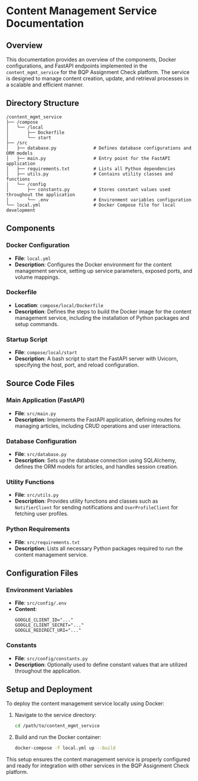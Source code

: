 # Content Management Service Documentation

## Overview
This documentation provides an overview of the components, Docker configurations, and FastAPI endpoints implemented in the `content_mgmt_service` for the BQP Assignment Check platform. The service is designed to manage content creation, update, and retrieval processes in a scalable and efficient manner.

## Directory Structure

    /content_mgmt_service
    ├── /compose
    │   └── /local
    │       ├── Dockerfile
    │       └── start
    ├── /src
    │   ├── database.py              # Defines database configurations and ORM models
    │   ├── main.py                  # Entry point for the FastAPI application
    │   ├── requirements.txt         # Lists all Python dependencies
    │   ├── utils.py                 # Contains utility classes and functions
    │   └── /config
    │       ├── constants.py         # Stores constant values used throughout the application
    │       └── .env                 # Environment variables configuration
    └── local.yml                    # Docker Compose file for local development

## Components

### Docker Configuration
- **File**: `local.yml`
- **Description**: Configures the Docker environment for the content management service, setting up service parameters, exposed ports, and volume mappings.

### Dockerfile
- **Location**: `compose/local/Dockerfile`
- **Description**: Defines the steps to build the Docker image for the content management service, including the installation of Python packages and setup commands.

### Startup Script
- **File**: `compose/local/start`
- **Description**: A bash script to start the FastAPI server with Uvicorn, specifying the host, port, and reload configuration.

## Source Code Files

### Main Application (FastAPI)
- **File**: `src/main.py`
- **Description**: Implements the FastAPI application, defining routes for managing articles, including CRUD operations and user interactions.

### Database Configuration
- **File**: `src/database.py`
- **Description**: Sets up the database connection using SQLAlchemy, defines the ORM models for articles, and handles session creation.

### Utility Functions
- **File**: `src/utils.py`
- **Description**: Provides utility functions and classes such as `NotifierClient` for sending notifications and `UserProfileClient` for fetching user profiles.

### Python Requirements
- **File**: `src/requirements.txt`
- **Description**: Lists all necessary Python packages required to run the content management service.

## Configuration Files

### Environment Variables
- **File**: `src/config/.env`
- **Content**:
    ```
    GOOGLE_CLIENT_ID="..."
    GOOGLE_CLIENT_SECRET="..."
    GOOGLE_REDIRECT_URI="..."
    ```

### Constants
- **File**: `src/config/constants.py`
- **Description**: Optionally used to define constant values that are utilized throughout the application.

## Setup and Deployment
To deploy the content management service locally using Docker:
1. Navigate to the service directory:
    ```bash
    cd /path/to/content_mgmt_service
    ```
2. Build and run the Docker container:
    ```bash
    docker-compose -f local.yml up --build
    ```

This setup ensures the content management service is properly configured and ready for integration with other services in the BQP Assignment Check platform.
